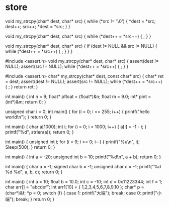 # store
void my_strcpy(char* dest, char* src)
{
	while (*src != '\0')
	{
		*dest = *src;
		dest++;
		src++;
		*dest = *src;
	}
}

void my_strcpy(char* dest, char* src)
{
		while (*dest++ = *src++)
		{
			;
		}
}

void my_strcpy(char* dest, char* src)
{
	if (dest != NULL && src != NULL)
	{
		while (*dest++ = *src++)
		{
			;
		}
	}
}

#include <assert.h>
void my_strcpy(char* dest, char* src)
{
	assert(dest != NULL);
	assert(src != NULL);
	while (*dest++ = *src++)
	{
		;
	}
}

#include <assert.h>
char* my_strcpy(char* dest, const char* src)
{
	char* ret = dest;
	assert(dest != NULL);
	assert(src != NULL);
	while (*dest++ = *src++)
	{
		;
	}
	return ret;
}

int main()
{
	int n = 9;
	float* pfloat = (float*)&n;
	float m = 9.0;
	int* pint = (int*)&m;
	return 0;
}

unsigned char i = 0;
int main()
{
	for (i = 0; i <= 255; i++)
	{
		printf("hello world\n");
	}
	return 0;
}

int main()
{
	char a[1000];
	int i;
	for (i = 0; i < 1000; i++)
	{
		a[i] = -1 - i;
	}
	printf("%d", strlen(a));
	return 0;
}

int main()
{
	unsigned int i;
	for (i = 9; i >= 0; i--)
	{
		printf("%u\n", i);
		Sleep(500);
	}
	return 0;
}

int main()
{
	int a = -20;
	unsigned int b = 10;
	printf("%d\n", a + b);
	return 0;
}

int main()
{
	char a = -1;
	signed char b = -1;
	unsigned char c = -1;
	printf("%d %d %d", a, b, c);
	return 0;
}

int main()
{
	int a = 10;
	float b = 10.0;
	int c = -10;
	int d = 0x11223344;
	int f = 1;
	char arr[] = "abcdef";
	int arr1[10] = { 1,2,3,4,5,6,7,8,9,10 };
	char* p = (char*)&f;
	*p = 0;
	switch (f)
	{
	case 1:
		printf("大端");
		break;
	case 0:
		printf("小端");
		break;
	}
	return 0;
}

